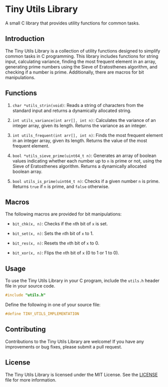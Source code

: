 # Tiny Utils Library

A small C library that provides utility functions for common tasks.

## Introduction

The Tiny Utils Library is a collection of utility functions designed to simplify common tasks in C programming. This library includes functions for string input, calculating variance, finding the most frequent element in an array, generating prime numbers using the Sieve of Eratosthenes algorithm, and checking if a number is prime. Additionally, there are macros for bit manipulations.

## Functions

1. `char *utils_strin(void)`: Reads a string of characters from the standard input and returns a dynamically allocated string.

2. `int utils_variance(int arr[], int n)`: Calculates the variance of an integer array, given its length. Returns the variance as an integer.

3. `int utils_frequent(int arr[], int n)`: Finds the most frequent element in an integer array, given its length. Returns the value of the most frequent element.

4. `bool *utils_sieve_prime(uint64_t n)`: Generates an array of boolean values indicating whether each number up to `n` is prime or not, using the Sieve of Eratosthenes algorithm. Returns a dynamically allocated boolean array.

5. `bool utils_is_prime(uint64_t n)`: Checks if a given number `n` is prime. Returns `true` if `n` is prime, and `false` otherwise.

## Macros

The following macros are provided for bit manipulations:

- `bit_chk(x, n)`: Checks if the `n`th bit of `x` is set.

- `bit_set(x, n)`: Sets the `n`th bit of `x` to 1.

- `bit_res(x, n)`: Resets the `n`th bit of `x` to 0.

- `bit_xor(x, n)`: Flips the `n`th bit of `x` (0 to 1 or 1 to 0).

## Usage

To use the Tiny Utils Library in your C program, include the `utils.h` header file in your source code.

```c
#include "utils.h"
```

Define the following in one of your source file: 

```c
#define TINY_UTILS_IMPLEMENTATION
```

## Contributing

Contributions to the Tiny Utils Library are welcome! If you have any improvements or bug fixes, please submit a pull request.

## License

The Tiny Utils Library is licensed under the MIT License. See the [LICENSE](LICENSE) file for more information.

